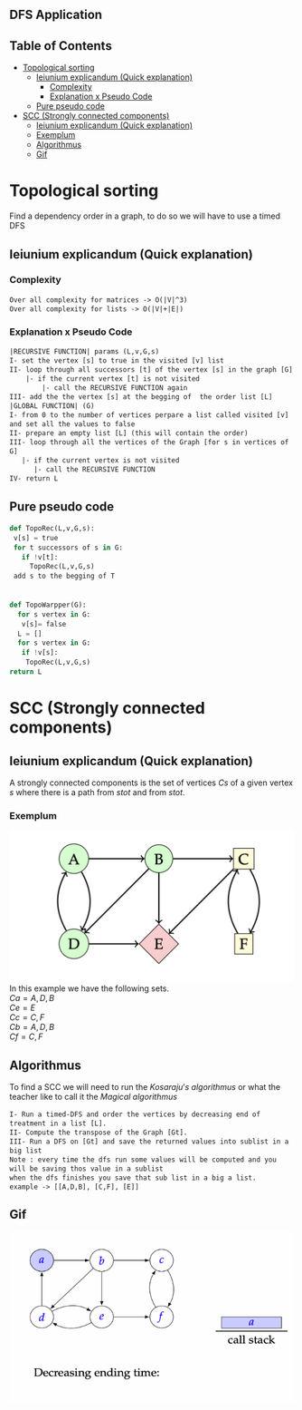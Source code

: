 DFS Application
---

Table of Contents
---
- [Topological sorting](#topological-sorting)
  - [Ieiunium explicandum (Quick explanation)](#ieiunium-explicandum-quick-explanation)
    - [Complexity](#complexity)
    - [Explanation x Pseudo Code](#explanation-x-pseudo-code)
  - [Pure pseudo code](#pure-pseudo-code)
- [SCC (Strongly connected components)](#scc-strongly-connected-components)
  - [Ieiunium explicandum (Quick explanation)](#ieiunium-explicandum-quick-explanation-1)
  - [Exemplum](#exemplum)
  - [Algorithmus](#algorithmus)
  - [Gif](#gif)

# Topological sorting
Find a dependency order in a graph, to do so we will have to use a timed DFS
## Ieiunium explicandum (Quick explanation)
### Complexity
```
Over all complexity for matrices -> O(|V|^3)
Over all complexity for lists -> O(|V|+|E|)
```
### Explanation x Pseudo Code
```
|RECURSIVE FUNCTION| params (L,v,G,s)
I- set the vertex [s] to true in the visited [v] list 
II- loop through all successors [t] of the vertex [s] in the graph [G]
    |- if the current vertex [t] is not visited
    	|- call the RECURSIVE FUNCTION again
III- add the the vertex [s] at the begging of  the order list [L]    
|GLOBAL FUNCTION| (G)
I- from 0 to the number of vertices perpare a list called visited [v] and set all the values to false
II- prepare an empty list [L] (this will contain the order)
III- loop through all the vertices of the Graph [for s in vertices of G]
   |- if the current vertex is not visited 
      |- call the RECURSIVE FUNCTION
IV- return L 
```
## Pure pseudo code
```py
def TopoRec(L,v,G,s):
 v[s] = true
 for t successors of s in G:
   if !v[t]:
     TopoRec(L,v,G,s)
 add s to the begging of T


def TopoWarpper(G):
  for s vertex in G:
   v[s]= false
  L = []
  for s vertex in G:
   if !v[s]:
    TopoRec(L,v,G,s) 
return L	

```

# SCC (Strongly connected components)
## Ieiunium explicandum (Quick explanation)
A strongly connected components is the set of vertices $Cs$ of a given vertex $s$ where there is a path from $s to t$  and from $s to t$.

### Exemplum 
![SCCExample1](/Images/DFS_Applications/SCC_example_1.png)</br>
In this example we have the following sets.</br>
$Ca = {A,D,B}$</br>
$Ce = {E}$</br>
$Cc = {C,F}$</br>
$Cb = {A,D,B}$</br>
$Cf = {C,F}$</br>

## Algorithmus
To find a SCC we will need to run the $Kosaraju’s$ $algorithmus$ or what the teacher like to call it the $Magical$ $algorithmus$ 
```
I- Run a timed-DFS and order the vertices by decreasing end of
treatment in a list [L].
II- Compute the transpose of the Graph [Gt]. 
III- Run a DFS on [Gt] and save the returned values into sublist in a big list 
Note : every time the dfs run some values will be computed and you will be saving thos value in a sublist 
when the dfs finishes you save that sub list in a big a list.
example -> [[A,D,B], [C,F], [E]]
```
## Gif
![SCCExample2](/Images/DFS_Applications/SCC_example_2.gif)